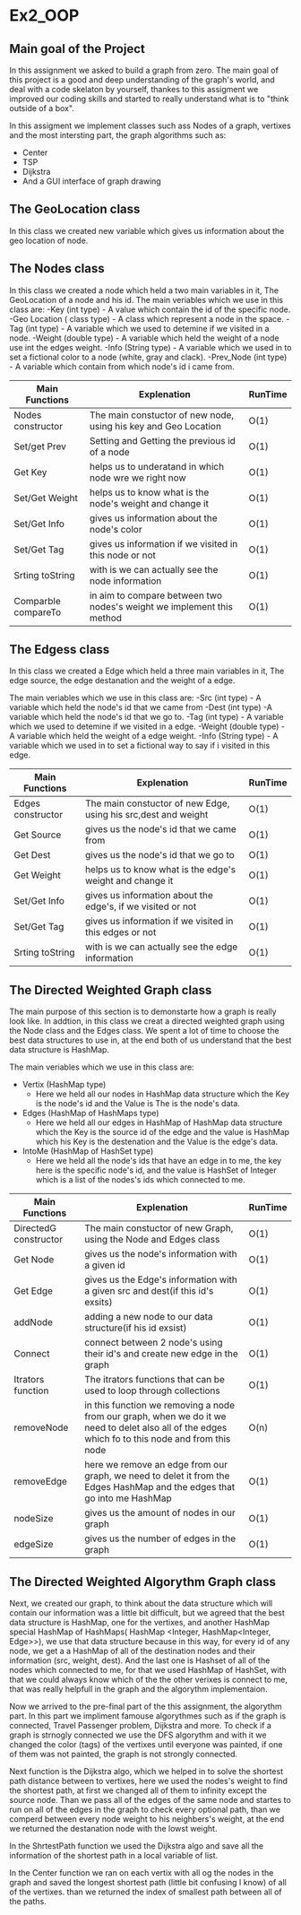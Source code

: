# Ex2_OOP

## Main goal of the Project

In this assignment we asked to build a graph from zero. The main goal of this project is a good and deep understanding of the graph's world, and deal with a code skelaton by yourself, thankes to this assigment we improved our coding skills and started to really understand what is to "think outside of a box".

In this assigment we implement classes such ass Nodes of a graph, vertixes and the most
intersting part, the graph algorithms such as:  
* Center
* TSP
* Dijkstra
* And a GUI interface of graph drawing 


## The GeoLocation class
In this class we created new variable which gives us information about the geo location of 
node.

## The Nodes class
In this class we created a node which held a two main variables in it, The GeoLocation of a node and his id.
The main veriables which we use in this class are:
  -Key (int type)
    - A value which contain the id of the specific node.
  -Geo Location ( class type)
    - A class which represent a node in the space.
  -Tag (int type)
    - A variable which we used to detemine if we visited in a node.
  -Weight (double type)
    - A variable which held the weight of a node use int the edges weight.
  -Info (String type)
    - A variable which we used in to set a fictional color to a node (white, gray and clack).
  -Prev_Node (int type)
    - A variable which contain from which node's id i came from.
    
|Main Functions|Explenation|RunTime|
|---|---|---|
|Nodes constructor | The main constuctor of new node, using his key and Geo Location| O(1)
|Set/get Prev| Setting and Getting the previous id of a node| O(1)
|Get Key| helps us to underatand in which node wre we right now| O(1)
|Set/Get Weight| helps us to know what is the node's weight and change it | O(1)
|Set/Get Info| gives us information about the node's color| O(1)
|Set/Get Tag| gives us information if we visited in this node or not|O(1)
|Srting toString| with is we can actually see the node information| O(1)
|Comparble compareTo| in aim to compare between two nodes's weight we implement this method| O(1)

## The Edgess class
In this class we created a Edge which held a three main variables in it, The edge source, the edge destanation and the weight of a edge.

The main veriables which we use in this class are:
  -Src (int type)
    - A variable which held the node's id that we came from
  -Dest (int type)
    -A variable which held the node's id that we go to.
  -Tag (int type)
    - A variable which we used to detemine if we visited in a edge.
  -Weight (double type)
    - A variable which held the weight of a edge weight.
  -Info (String type)
    - A variable which we used in to set a fictional way to say if i visited in this edge.
  
    
|Main Functions|Explenation|RunTime|
|---|---|---|
|Edges constructor | The main constuctor of new Edge, using his src,dest and weight|O(1)
|Get Source| gives us the node's id that we came from|O(1)
|Get Dest| gives us the node's id that we go to|O(1)
|Get Weight| helps us to know what is the edge's weight and change it | O(1)
|Set/Get Info| gives us information about the edge's, if we visited or not| O(1)
|Set/Get Tag| gives us information if we visited in this edges or not|O(1)
|Srting toString| with is we can actually see the edge information| O(1)


## The Directed Weighted Graph class
The main purpose of this section is to demonstarte how a graph is really look like.
In addtion, in this class we creat a directed weighted graph using the Node class and the Edges class.
We spent a lot of time to choose the best data structures to use in, at the end both of us understand that the best data structure is HashMap.

The main veriables which we use in this class are:
  - Vertix (HashMap type)
    - Here we held all our nodes in HashMap data structure which the Key is the node's id and the Value is The 
      is the node's data.
  - Edges (HashMap of HashMaps type)
    - Here we held all our edges in HashMap of HashMap data structure which the Key is the source id of the edge
      and the value is HashMap which his Key is the destenation and the Value is the edge's data.
  - IntoMe (HashMap of HashSet type)
    - Here we held all the node's ids that have an edge in to me, the key here is the specific node's id, and the       value is HashSet of Integer which is a list of the nodes's ids which connected to me.    
  
    
|Main Functions|Explenation|RunTime|
|---|---|---|
|DirectedG constructor | The main constuctor of new Graph, using the Node and Edges class|O(1)
|Get Node| gives us the node's information with a given id|O(1)
|Get Edge| gives us the Edge's information with a given src and dest(if this id's exsits)|O(1)
|addNode| adding a new node to our data structure(if his id exsist)|O(1)
|Connect| connect between 2 node's using their id's and create new edge in the graph|O(1)
|Itrators function| The itrators functions that can be used to loop through collections| O(1)
|removeNode| in this function we removing a node from our graph, when we do it we need to delet also all of the edges which fo to this node and from this node|O(n)
|removeEdge| here we remove an edge from our graph, we need to delet it from the Edges HashMap and the edges that go into me HashMap|O(1)
|nodeSize| gives us the amount of nodes in our graph|O(1)
|edgeSize| gives us the number of edges in the graph|O(1)

## The Directed Weighted  Algorythm Graph class















Next, we created our graph, to think about the data structure which will contain our information was a little bit 
difficult, but we agreed that the best data structure is HashMap, one for the vertixes, and another HashMap special 
HashMap of HashMaps( HashMap <Integer, HashMap<Integer, Edge>>), we use that data structure because in this way,
for every id of any node, we get a a HashMap of all of the destination nodes and their information (src, weight, dest).
And the last one is Hashset of all of the nodes which connected to me, for that we used HashMap of HashSet, with that
we could always know which of the the other verixes is connect to me, that was really helpfull in the graph and the algorythm implementaion.

Now we arrived to the pre-final part of the this assignment, the algorythm part.
In this part we impliment famouse algorythmes such as if the graph is connected, Travel Passenger problem, Dijkstra and more.
To check if a graph is strnogly connected we use the DFS algorythm and with it we changed the color (tags) of the vertixes
until everyone was painted, if one of them was not painted, the graph is not strongly connected.

Next function is the Dijkstra algo, which we helped in to solve the shortest path distance between to vertixes,
here we used the nodes's weight to find the shortest path, at first we changed all of them to infinity except the source node.
Than we pass all of the edges of the same node and startes to run on all of the edges in the graph to check every optional 
path, than we comperd between every node weight to his neighbers's weight, at the end we returned the destanation node with the lowst
weight.

In the ShrtestPath function we used the Dijkstra algo and save all the information of the shortest path in a local variable of list.

In the Center function we ran on each vertix with all og the nodes in the graph and saved the longest shortest path (little bit confusing I know)
of all of the vertixes.
than we returned the index of smallest path between all of the paths.


